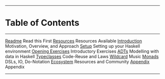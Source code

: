 ----

# Table of Contents

<div class="important">

------------------------------------------  ----------------------------------
[Readme](#melbourne-haskell-workshop-2013)  Read this First
[Resources](#required-resources)            Resources Available
[Introduction](#introduction)               Motivation, Overview, and Approach
[Setup](#setup)                             Setting up your Haskell environment
[Opening Exercises](#opening-exercises)     Introductory Exercises
[ADTs](#adts-algebraic-data-types)          Modelling with data in Haskell
[Typeclasses](#typeclasses)                 Code-Reuse and Laws
[Wildcard](#wildcard)                       Music
[Monads](#monads)                           DSLs, IO, Do-Notation
[Ecosystem](#ecosystem)                     Resources and Community
[Appendix](#appendix)                       Appendix
------------------------------------------  ----------------------------------

</div>
